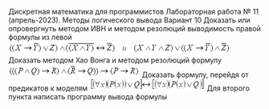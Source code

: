 Дискретная математика для программистов
Лабораторная работа № 11 (апрель-2023). Методы логического вывода
Вариант 10
Доказать или опровергнуть методом ИВН и методом резолюций выводимость правой формулы из левой
![alt text](image.png)
Доказать методом Хао Вонга и методом резолюций формулу
![alt text](image-1.png)
Доказать формулу, перейдя от предикатов к моделям
![alt text](image-2.png)
Для второго пункта написать программу вывода формулы 
